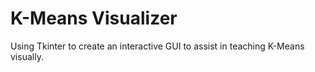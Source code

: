 # K-Means Visualizer
Using Tkinter to create an interactive GUI to assist in teaching K-Means visually.